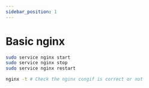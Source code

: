 ```yaml
---
sidebar_position: 1
---
```


# Basic nginx

```bash
sudo service nginx start
sudo service nginx stop
sudo service nginx restart

nginx -t # Check the nginx congif is correct or not
```
